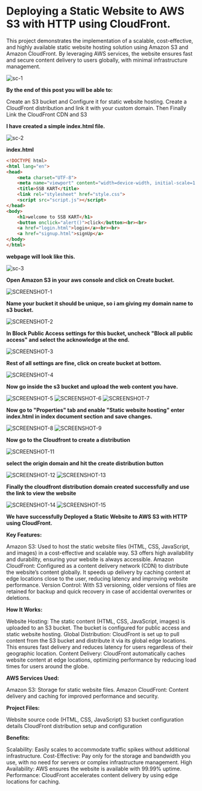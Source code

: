 # Deploying a Static Website to AWS S3 with HTTP using CloudFront.

This project demonstrates the implementation of a scalable, cost-effective, and highly available static website hosting solution using Amazon S3 and Amazon CloudFront. By leveraging AWS services, the website ensures fast and secure content delivery to users globally, with minimal infrastructure management.

![sc-1](https://github.com/user-attachments/assets/8aceefc7-3ef4-44f4-a173-63a8675e1033)

**By the end of this post you will be able to:**

Create an S3 bucket and Configure it for static website hosting.
Create a CloudFront distribution and link it with your custom domain.
Then Finally Link the CloudFront CDN and S3

**I have created a simple index.html file.**

![sc-2](https://github.com/user-attachments/assets/5ad82700-817b-49bd-be34-495d3d66ff45)

**index.html**


```html
<!DOCTYPE html>
<html lang="en">
<head>
    <meta charset="UTF-8">
    <meta name="viewport" content="width=device-width, initial-scale=1.0">
    <title>SSB KART</title>
    <link rel="stylesheet" href="style.css">
    <script src="script.js"></script>
</head>
<body>
    <h1>welcome to SSB KART</h1>
    <button onclick="alert()">click</button><br><br>
    <a href="login.html">login</a><br><br>
    <a href="signup.html">signUp</a>
</body>
</html>
```

**webpage will look like this.**

![sc-3](https://github.com/user-attachments/assets/80ef79fe-eaf0-4335-8029-ad8533ca67ce)

**Open Amazon S3 in your aws console and click on Create bucket.**

![SCREENSHOT-1](https://github.com/user-attachments/assets/64972389-f50d-4e40-b9bb-f42930ebb155)

**Name your bucket it should be unique, so i am giving my domain name to s3 bucket.**

![SCREENSHOT-2](https://github.com/user-attachments/assets/e4f16cee-00dd-4b2f-a375-723104831122)

**In Block Public Access settings for this bucket, uncheck "Block all public access" and select the acknowledge at the end.**

![SCREENSHOT-3](https://github.com/user-attachments/assets/89ad0b57-ae45-4699-9e36-d010d83b9d1f)

**Rest of all settings are fine, click on create bucket at bottom.**

![SCREENSHOT-4](https://github.com/user-attachments/assets/90fb566f-40da-4cb5-8ddf-0d664562b017)

**Now go inside the s3 bucket and upload the web content you have.**

![SCREENSHOT-5](https://github.com/user-attachments/assets/1a8e01f4-88ef-4dfd-9ef5-7f92cac12265)
![SCREENSHOT-6](https://github.com/user-attachments/assets/e56e9705-79a9-45dc-acf7-ce50d2b53df4)
![SCREENSHOT-7](https://github.com/user-attachments/assets/a7380225-7583-431e-a35b-b29c7d430f74)

**Now go to "Properties" tab and enable "Static website hosting" enter index.html in index document section and save changes.**

![SCREENSHOT-8](https://github.com/user-attachments/assets/5ff2d7c0-a11d-4bb7-a289-66ee53af8307)
![SCREENSHOT-9](https://github.com/user-attachments/assets/ae36bbe4-8e1c-4b6a-ad27-eb8efb94928c)

**Now go to the Cloudfront to create a distribution**

![SCREENSHOT-11](https://github.com/user-attachments/assets/c5f7b1e8-e700-4028-a1e1-f8b214b62316)

**select the origin domain and hit the create distribution button**

![SCREENSHOT-12](https://github.com/user-attachments/assets/ee8cc079-d9de-41f7-951c-b39187d7bd9d)
![SCREENSHOT-13](https://github.com/user-attachments/assets/0ea029ca-85f2-463a-98ee-a92c687a19fe)

**Finally the cloudfront distribution domain created successfully and use the link to view the website**

![SCREENSHOT-14](https://github.com/user-attachments/assets/e9a05e67-2649-4ffc-bfa2-cd554f53211f)
![SCREENSHOT-15](https://github.com/user-attachments/assets/360985a2-9a20-483e-867b-27ae0eae0f22)

**We have successfully Deployed a Static Website to AWS S3 with HTTP using CloudFront.**


**Key Features:**

Amazon S3: Used to host the static website files (HTML, CSS, JavaScript, and images) in a cost-effective and scalable way. S3 offers high availability and durability, ensuring your website is always accessible.
Amazon CloudFront: Configured as a content delivery network (CDN) to distribute the website’s content globally. It speeds up delivery by caching content at edge locations close to the user, reducing latency and improving website performance.
Version Control: With S3 versioning, older versions of files are retained for backup and quick recovery in case of accidental overwrites or deletions.

**How It Works:**

Website Hosting: The static content (HTML, CSS, JavaScript, images) is uploaded to an S3 bucket. The bucket is configured for public access and static website hosting.
Global Distribution: CloudFront is set up to pull content from the S3 bucket and distribute it via its global edge locations. This ensures fast delivery and reduces latency for users regardless of their geographic location.
Content Delivery: CloudFront automatically caches website content at edge locations, optimizing performance by reducing load times for users around the globe.

**AWS Services Used:**

Amazon S3: Storage for static website files.
Amazon CloudFront: Content delivery and caching for improved performance and security.

**Project Files:**

Website source code (HTML, CSS, JavaScript)
S3 bucket configuration details
CloudFront distribution setup and configuration

**Benefits:**

Scalability: Easily scales to accommodate traffic spikes without additional infrastructure.
Cost-Effective: Pay only for the storage and bandwidth you use, with no need for servers or complex infrastructure management.
High Availability: AWS ensures the website is available with 99.99% uptime.
Performance: CloudFront accelerates content delivery by using edge locations for caching.
